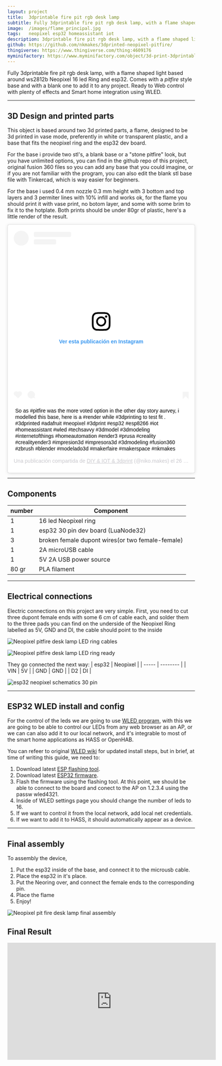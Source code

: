 ```yaml
---
layout: project
title:  3dprintable fire pit rgb desk lamp
subtitle: Fully 3dprintable fire pit rgb desk lamp, with a flame shaped light based on led Ring.
image:  /images/flame_principal.jpg
tags:   neopixel esp32 homeassistant iot
description: 3dprintable fire pit rgb desk lamp, with a flame shaped light based on 16 Neopixel led Ring and esp32.
github: https://github.com/nkmakes/3dprinted-neopixel-pitfire/
thingiverse: https://www.thingiverse.com/thing:4609176
myminifactory: https://www.myminifactory.com/object/3d-print-3dprintable-fire-pit-rgb-desk-lamp-135797
---
```


Fully 3dprintable fire pit rgb desk lamp, with a flame shaped light based around ws2812b Neopixel 16 led Ring and esp32. Comes with a *pitfire* style base and with a blank one to add it to any project. Ready to Web control with plenty of effects and Smart home integration using WLED.

---

## 3D Design and printed parts

This object is based around two 3d printed parts, a flame, designed to be 3d printed in vase mode, preferently in white or transparent plastic, and a base that fits the neopixel ring and the esp32 dev board.

For the base i provide two stl's, a blank base or a "stone pitfire" look, but you have unlimited options, you can find in the github repo of this project, original fusion 360 files so you can add any base that you could imagine, or if you are not familiar with the program, you can also edit the blank stl base file with Tinkercad, which is way easier for beginners.

For the base i used 0.4 mm nozzle 0.3 mm height with 3 bottom and top layers and 3 permiter lines with 10% infill and works ok, for the flame you should print it with vase print, no botom layer, and some with some brim to fix it to the hotplate.
Both prints should be under 80gr of plastic, here's a little render of the result.

<blockquote class="instagram-media" data-instgrm-captioned data-instgrm-permalink="https://www.instagram.com/p/CFmeAQSj1Dj/?utm_source=ig_embed&amp;utm_campaign=loading" data-instgrm-version="12" style=" background:#FFF; border:0; border-radius:3px; box-shadow:0 0 1px 0 rgba(0,0,0,0.5),0 1px 10px 0 rgba(0,0,0,0.15); margin: 1px; max-width:540px; min-width:326px; padding:0; width:99.375%; width:-webkit-calc(100% - 2px); width:calc(100% - 2px);"><div style="padding:16px;"> <a href="https://www.instagram.com/p/CFmeAQSj1Dj/?utm_source=ig_embed&amp;utm_campaign=loading" style=" background:#FFFFFF; line-height:0; padding:0 0; text-align:center; text-decoration:none; width:100%;" target="_blank"> <div style=" display: flex; flex-direction: row; align-items: center;"> <div style="background-color: #F4F4F4; border-radius: 50%; flex-grow: 0; height: 40px; margin-right: 14px; width: 40px;"></div> <div style="display: flex; flex-direction: column; flex-grow: 1; justify-content: center;"> <div style=" background-color: #F4F4F4; border-radius: 4px; flex-grow: 0; height: 14px; margin-bottom: 6px; width: 100px;"></div> <div style=" background-color: #F4F4F4; border-radius: 4px; flex-grow: 0; height: 14px; width: 60px;"></div></div></div><div style="padding: 19% 0;"></div> <div style="display:block; height:50px; margin:0 auto 12px; width:50px;"><svg width="50px" height="50px" viewBox="0 0 60 60" version="1.1" xmlns="https://www.w3.org/2000/svg" xmlns:xlink="https://www.w3.org/1999/xlink"><g stroke="none" stroke-width="1" fill="none" fill-rule="evenodd"><g transform="translate(-511.000000, -20.000000)" fill="#000000"><g><path d="M556.869,30.41 C554.814,30.41 553.148,32.076 553.148,34.131 C553.148,36.186 554.814,37.852 556.869,37.852 C558.924,37.852 560.59,36.186 560.59,34.131 C560.59,32.076 558.924,30.41 556.869,30.41 M541,60.657 C535.114,60.657 530.342,55.887 530.342,50 C530.342,44.114 535.114,39.342 541,39.342 C546.887,39.342 551.658,44.114 551.658,50 C551.658,55.887 546.887,60.657 541,60.657 M541,33.886 C532.1,33.886 524.886,41.1 524.886,50 C524.886,58.899 532.1,66.113 541,66.113 C549.9,66.113 557.115,58.899 557.115,50 C557.115,41.1 549.9,33.886 541,33.886 M565.378,62.101 C565.244,65.022 564.756,66.606 564.346,67.663 C563.803,69.06 563.154,70.057 562.106,71.106 C561.058,72.155 560.06,72.803 558.662,73.347 C557.607,73.757 556.021,74.244 553.102,74.378 C549.944,74.521 548.997,74.552 541,74.552 C533.003,74.552 532.056,74.521 528.898,74.378 C525.979,74.244 524.393,73.757 523.338,73.347 C521.94,72.803 520.942,72.155 519.894,71.106 C518.846,70.057 518.197,69.06 517.654,67.663 C517.244,66.606 516.755,65.022 516.623,62.101 C516.479,58.943 516.448,57.996 516.448,50 C516.448,42.003 516.479,41.056 516.623,37.899 C516.755,34.978 517.244,33.391 517.654,32.338 C518.197,30.938 518.846,29.942 519.894,28.894 C520.942,27.846 521.94,27.196 523.338,26.654 C524.393,26.244 525.979,25.756 528.898,25.623 C532.057,25.479 533.004,25.448 541,25.448 C548.997,25.448 549.943,25.479 553.102,25.623 C556.021,25.756 557.607,26.244 558.662,26.654 C560.06,27.196 561.058,27.846 562.106,28.894 C563.154,29.942 563.803,30.938 564.346,32.338 C564.756,33.391 565.244,34.978 565.378,37.899 C565.522,41.056 565.552,42.003 565.552,50 C565.552,57.996 565.522,58.943 565.378,62.101 M570.82,37.631 C570.674,34.438 570.167,32.258 569.425,30.349 C568.659,28.377 567.633,26.702 565.965,25.035 C564.297,23.368 562.623,22.342 560.652,21.575 C558.743,20.834 556.562,20.326 553.369,20.18 C550.169,20.033 549.148,20 541,20 C532.853,20 531.831,20.033 528.631,20.18 C525.438,20.326 523.257,20.834 521.349,21.575 C519.376,22.342 517.703,23.368 516.035,25.035 C514.368,26.702 513.342,28.377 512.574,30.349 C511.834,32.258 511.326,34.438 511.181,37.631 C511.035,40.831 511,41.851 511,50 C511,58.147 511.035,59.17 511.181,62.369 C511.326,65.562 511.834,67.743 512.574,69.651 C513.342,71.625 514.368,73.296 516.035,74.965 C517.703,76.634 519.376,77.658 521.349,78.425 C523.257,79.167 525.438,79.673 528.631,79.82 C531.831,79.965 532.853,80.001 541,80.001 C549.148,80.001 550.169,79.965 553.369,79.82 C556.562,79.673 558.743,79.167 560.652,78.425 C562.623,77.658 564.297,76.634 565.965,74.965 C567.633,73.296 568.659,71.625 569.425,69.651 C570.167,67.743 570.674,65.562 570.82,62.369 C570.966,59.17 571,58.147 571,50 C571,41.851 570.966,40.831 570.82,37.631"></path></g></g></g></svg></div><div style="padding-top: 8px;"> <div style=" color:#3897f0; font-family:Arial,sans-serif; font-size:14px; font-style:normal; font-weight:550; line-height:18px;"> Ver esta publicación en Instagram</div></div><div style="padding: 12.5% 0;"></div> <div style="display: flex; flex-direction: row; margin-bottom: 14px; align-items: center;"><div> <div style="background-color: #F4F4F4; border-radius: 50%; height: 12.5px; width: 12.5px; transform: translateX(0px) translateY(7px);"></div> <div style="background-color: #F4F4F4; height: 12.5px; transform: rotate(-45deg) translateX(3px) translateY(1px); width: 12.5px; flex-grow: 0; margin-right: 14px; margin-left: 2px;"></div> <div style="background-color: #F4F4F4; border-radius: 50%; height: 12.5px; width: 12.5px; transform: translateX(9px) translateY(-18px);"></div></div><div style="margin-left: 8px;"> <div style=" background-color: #F4F4F4; border-radius: 50%; flex-grow: 0; height: 20px; width: 20px;"></div> <div style=" width: 0; height: 0; border-top: 2px solid transparent; border-left: 6px solid #f4f4f4; border-bottom: 2px solid transparent; transform: translateX(16px) translateY(-4px) rotate(30deg)"></div></div><div style="margin-left: auto;"> <div style=" width: 0px; border-top: 8px solid #F4F4F4; border-right: 8px solid transparent; transform: translateY(16px);"></div> <div style=" background-color: #F4F4F4; flex-grow: 0; height: 12px; width: 16px; transform: translateY(-4px);"></div> <div style=" width: 0; height: 0; border-top: 8px solid #F4F4F4; border-left: 8px solid transparent; transform: translateY(-4px) translateX(8px);"></div></div></div></a> <p style=" margin:8px 0 0 0; padding:0 4px;"> <a href="https://www.instagram.com/p/CFmeAQSj1Dj/?utm_source=ig_embed&amp;utm_campaign=loading" style=" color:#000; font-family:Arial,sans-serif; font-size:14px; font-style:normal; font-weight:normal; line-height:17px; text-decoration:none; word-wrap:break-word;" target="_blank">So as #pitfire was the more voted option in the other day story aurvey, i modelled this base, here is a #render while #3dprinting to test fit . #3dprinted #adafruit #neopixel #3dprint #esp32 #esp8266 #iot #homeassistant #wled #techsavvy #3dmodel #3dmodeling #internetofthings #homeautomation #ender3 #prusa #creality #crealityender3 #impresion3d #impresora3d #3dmodeling #fusion360 #zbrush #blender #modelado3d #makerfaire #makerspace #nkmakes</a></p> <p style=" color:#c9c8cd; font-family:Arial,sans-serif; font-size:14px; line-height:17px; margin-bottom:0; margin-top:8px; overflow:hidden; padding:8px 0 7px; text-align:center; text-overflow:ellipsis; white-space:nowrap;">Una publicación compartida de <a href="https://www.instagram.com/niko.makes/?utm_source=ig_embed&amp;utm_campaign=loading" style=" color:#c9c8cd; font-family:Arial,sans-serif; font-size:14px; font-style:normal; font-weight:normal; line-height:17px;" target="_blank"> DIY &amp; IOT &amp; 3dprint</a> (@niko.makes) el <time style=" font-family:Arial,sans-serif; font-size:14px; line-height:17px;" datetime="2020-09-26T13:15:46+00:00">26 Sep, 2020 a las 6:15 PDT</time></p></div></blockquote> <script async src="//www.instagram.com/embed.js"></script>


---

## Components

| number | Component                           |
| ------ | ----------------------------------- |
| 1      | 16 led Neopixel ring                |
| 1      | esp32 30 pin dev board (LuaNode32)  |
| 3      | broken female dupont wires(or two female-female)|
| 1      | 2A microUSB cable                   |
| 1      | 5V 2A USB power source              |
| 80 gr  | PLA filament                        |


---

## Electrical connections

Electric connections on this project are very simple.
First, you need to cut three dupont female ends with some 6 cm of cable each, and solder them to the three pads you can find on the underside of the Neopixel Ring labelled as 5V, GND and DI, the cable should point to the inside

![Neopixel pitfire desk lamp LED ring cables]({{site.baseurl}}/images/neopixel_botom.jpg)

![Neopixel pitfire desk lamp LED ring ready]({{site.baseurl}}/images/neopixel_top.jpg) 


They go connected the next way:
|  esp32 | Neopixel |
|  ----- | -------- |
| VIN    | 5V       |
| GND    | GND      |
| D2     | DI       |


![esp32 neopixel schematics 30 pin]({{site.baseurl}}/images/esp32_neopixel_schematics.JPG)



---

## ESP32 WLED install and config

For the control of the leds we are going to use [WLED program](https://github.com/Aircoookie/WLED), with this we are going to be able to control our LEDs from any web browser as an AP, or we can can also add it to our local network, and it's integrable to most of the smart home applications as HASS or OpenHAB.

You can refeer to original [WLED wiki](https://github.com/Aircoookie/WLED/wiki) for updated install steps, but in brief, at time of writing this guide, we need to:
1. Download latest [ESP flashing tool](https://github.com/esphome/esphome-flasher/releases).
2. Download latest [ESP32 firmware](https://github.com/Aircoookie/WLED/releases).
3. Flash the firmware using the flashing tool.
At this point, we should be able to connect to the board and conect to the AP on 1.2.3.4 using the passw wled4321.
4. Inside of WLED settings page you should change the number of leds to 16.
5. If we want to control it from the local network, add local net credentials.
6. If we want to add it to HASS, it should automatically appear as a device.

---

## Final assembly

To assembly the device, 
1. Put the esp32 inside of the base, and connect it to the microusb cable.
2. Place the esp32 in it's place.
3. Put the Neoring over, and connect the female ends to the corresponding pin.
4. Place the flame
5. Enjoy!

![Neopixel pit fire desk lamp final assembly]({{site.baseurl}}/images/flame_principal.jpg)


## Final Result

<iframe width="560" height="315" src="https://www.youtube.com/embed/w1SFw8w_Evw" frameborder="0" allow="accelerometer; autoplay; clipboard-write; encrypted-media; gyroscope; picture-in-picture" allowfullscreen></iframe>